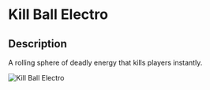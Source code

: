 # Kill Ball Electro

## Description

A rolling sphere of deadly energy that kills players instantly.

![Kill Ball Electro](../../../.gitbook/assets/images/objects/gameplay/volumes/kill-ball-electro.png)
